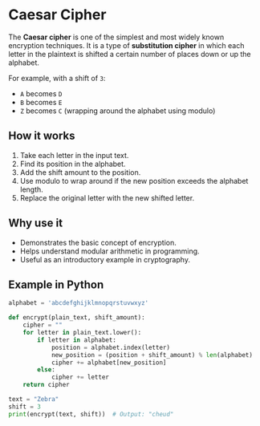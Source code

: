 # Caesar Cipher

The **Caesar cipher** is one of the simplest and most widely known encryption techniques. It is a type of **substitution cipher** in which each letter in the plaintext is shifted a certain number of places down or up the alphabet.

For example, with a shift of `3`:
- `A` becomes `D`
- `B` becomes `E`
- `Z` becomes `C` (wrapping around the alphabet using modulo)

## How it works
1. Take each letter in the input text.
2. Find its position in the alphabet.
3. Add the shift amount to the position.
4. Use modulo to wrap around if the new position exceeds the alphabet length.
5. Replace the original letter with the new shifted letter.

## Why use it
- Demonstrates the basic concept of encryption.
- Helps understand modular arithmetic in programming.
- Useful as an introductory example in cryptography.

## Example in Python
```python
alphabet = 'abcdefghijklmnopqrstuvwxyz'

def encrypt(plain_text, shift_amount):
    cipher = ""
    for letter in plain_text.lower():
        if letter in alphabet:
            position = alphabet.index(letter)
            new_position = (position + shift_amount) % len(alphabet)
            cipher += alphabet[new_position]
        else:
            cipher += letter
    return cipher

text = "Zebra"
shift = 3
print(encrypt(text, shift))  # Output: "cheud"
